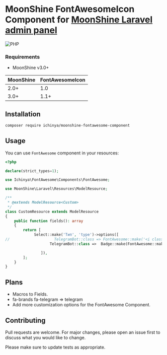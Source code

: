 # MoonShine FontAwesomeIcon Component for [MoonShine Laravel admin panel](https://moonshine-laravel.com)

![PHP](https://img.shields.io/badge/PHP-^8.2-blue.svg?style=flat)

### Requirements

- MoonShine v3.0+

| MoonShine | FontAwesomeIcon |
|-----------|-----------------|
| 2.0+      | 1.0             |
| 3.0+      | 1.1+            |

## Installation

```bash
composer require ichinya/moonshine-fontawesome-component
```

## Usage

You can use `FontAwesome` component in your resources:

```php
<?php

declare(strict_types=1);

use Ichinya\FontAwesome\Components\FontAwesome;

use MoonShine\Laravel\Resources\ModelResource;

/**
 * @extends ModelResource<Custom>
 */
class CustomResource extends ModelResource
{
    public function fields(): array
    {
        return [
             Select::make('Тип', 'type')->options([
//                    TelegramBot::class => FontAwesome::make('<i class="fa-brands fa-telegram"></i>' , 'blue'),
                    TelegramBot::class =>  Badge::make(FontAwesome::make('<i class="fa-brands fa-telegram"></i>' , 'blue') . 'Telegram', 'blue'),

                ]),
        ];
    }
}
```

## Plans

* Macros to Fields.
* fa-brands fa-telegram => telegram
* Add more customization options for the FontAwesome Component.

## Contributing

Pull requests are welcome. For major changes, please open an issue first
to discuss what you would like to change.

Please make sure to update tests as appropriate.
